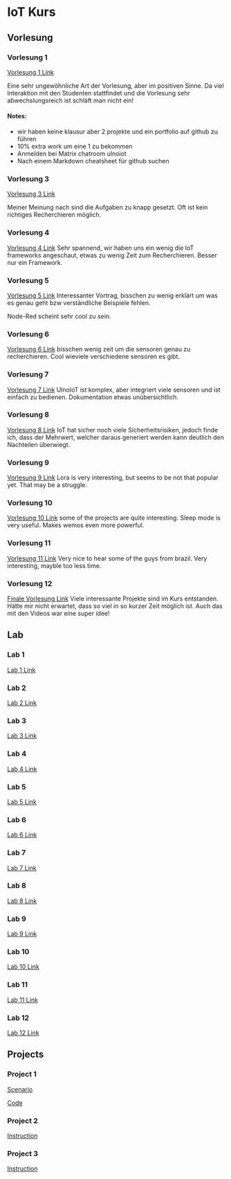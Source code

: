 # IoT Kurs
## Vorlesung
### Vorlesung 1
[Vorlesung 1 Link](https://github.com/Witzeneder/IoT/blob/master/Lecture/Jakob/Vorlesung1.md)

Eine sehr ungewöhnliche Art der Vorlesung, aber im positiven Sinne. Da viel Interaktion mit den Studenten stattfindet und die Vorlesung sehr abwechslungsreich ist schläft man nicht ein!

#### Notes:
* wir haben keine klausur aber 2 projekte und ein portfolio auf github zu führen
* 10% extra work um eine 1 zu bekommen
* Anmelden bei Matrix chatroom ulnoiot
* Nach einem Markdown cheatsheet für github suchen

### Vorlesung 3
[Vorlesung 3 Link](https://github.com/Witzeneder/IoT/blob/master/Lecture/Jakob/Vorlesung3.md)

Meiner Meinung nach sind die Aufgaben zu knapp gesetzt. Oft ist kein richtiges Recherchieren möglich.

### Vorlesung 4
[Vorlesung 4 Link](https://github.com/Witzeneder/IoT/blob/master/Lecture/Jakob/Vorlesung4.md)
Sehr spannend, wir haben uns ein wenig die IoT frameworks angeschaut, etwas zu wenig Zeit zum Recherchieren. Besser nur ein Framework.

### Vorlesung 5
[Vorlesung 5 Link](https://github.com/Witzeneder/IoT/blob/master/Lecture/Jakob/Vorlesung5.md)
Interessanter Vortrag, bisschen zu wenig erklärt um was es genau geht bzw verständliche Beispiele fehlen.

Node-Red scheint sehr cool zu sein.
### Vorlesung 6
[Vorlesung 6 Link](https://github.com/Witzeneder/IoT/blob/master/Lecture/Jakob/Vorlesung6.md)
bisschen wenig zeit um die sensoren genau zu recherchieren. Cool wieviele verschiedene sensoren es gibt.

### Vorlesung 7
[Vorlesung 7 Link](https://github.com/Witzeneder/IoT/blob/master/Lecture/Jakob/Vorlesung7.md)
UlnoIoT ist komplex, aber integriert viele sensoren und ist einfach zu bedienen. Dokumentation etwas unübersichtlich.

### Vorlesung 8
[Vorlesung 8 Link](https://github.com/Witzeneder/IoT/blob/master/Lecture/Jakob/Vorlesung8.md)
IoT hat sicher noch viele Sicherheitsrisiken, jedoch finde ich, dass der Mehrwert, welcher daraus generiert werden kann deutlich den Nachteilen überwiegt.
### Vorlesung 9
[Vorlesung 9 Link](https://github.com/Witzeneder/IoT/blob/master/Lecture/Jakob/Vorlesung9.md)
Lora is very interesting, but seems to be not that popular yet. That may be a struggle.

### Vorlesung 10
[Vorlesung 10 Link](https://github.com/Witzeneder/IoT/blob/master/Lecture/Jakob/Vorlesung10.md)
some of the projects are quite interesting. Sleep mode is very useful. Makes wemos even more powerful.

### Vorlesung 11
[Vorlesung 11 Link](https://github.com/Witzeneder/IoT/blob/master/Lecture/Jakob/Vorlesung11.md)
Very nice to hear some of the guys from brazil. Very interesting, mayble too less time.

### Vorlesung 12
[Finale Vorlesung Link](https://github.com/Witzeneder/IoT/blob/master/Lecture/Jakob/Final_Lecture.md)
Viele interessante Projekte sind im Kurs entstanden. Hätte mir nicht erwartet, dass so viel in so kurzer Zeit möglich ist. Auch das mit den Videos war eine super idee!

## Lab
### Lab 1
[Lab 1 Link](https://github.com/Witzeneder/IoT/blob/master/Exercises/15_Nov_2018/Instructions.md)
### Lab 2
[Lab 2 Link](https://github.com/Witzeneder/IoT/blob/master/Exercises/16_Nov_2018/Instructions%5Btrigger_and_i2c%5D.md)
### Lab 3
[Lab 3 Link](https://github.com/Witzeneder/IoT/blob/master/Exercises/20_Nov_2018/instruction.md)
### Lab 4
[Lab 4 Link](https://github.com/Witzeneder/IoT/blob/master/Exercises/21_Nov_2018/instructions.md)
### Lab 5
[Lab 5 Link](https://github.com/Witzeneder/IoT/blob/master/Exercises/22_Nov_2018/instruction.md)
### Lab 6
[Lab 6 Link](https://github.com/Witzeneder/IoT/blob/master/Exercises/22_Nov_2018/instruction.md)
### Lab 7
[Lab 7 Link](https://github.com/Witzeneder/IoT/blob/master/Exercises/28_Nov_2018/protocol.md)
### Lab 8
[Lab 8 Link](https://github.com/Witzeneder/IoT/blob/master/Exercises/29_Nov_2018/protocol.md)
### Lab 9
[Lab 9 Link](https://github.com/Witzeneder/IoT/blob/master/Exercises/04_Dec_2018/protocol.md)
### Lab 10
[Lab 10 Link](https://github.com/Witzeneder/IoT/blob/master/Exercises/06_Dec_2018/instructions.md)
### Lab 11
[Lab 11 Link](https://github.com/Witzeneder/IoT/blob/master/Exercises/10_Dec_2018/lab.md)
### Lab 12
[Lab 12 Link](https://github.com/Witzeneder/IoT/blob/master/Exercises/11_Dec_2018/lab.md)

## Projects
### Project 1
[Scenario](https://github.com/Witzeneder/IoT/blob/master/Projects/1/scenario.md)

[Code](https://github.com/Witzeneder/IoT/blob/master/Projects/1/instructions.md)

### Project 2
[Instruction](https://github.com/Witzeneder/IoT/blob/master/Projects/2/instructions.md)

### Project 3
[Instruction](https://github.com/Witzeneder/IoT/blob/master/Projects/3/instructions.md)
